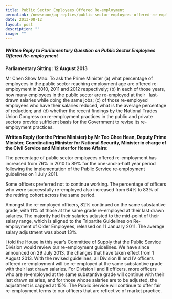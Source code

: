 ```yaml
---
title: Public Sector Employees Offered Re‑employment
permalink: /newsroom/pq-replies/public-sector-employees-offered-re-employment/
date: 2013-08-12
layout: post
description: ""
image: ""
---
```

##### Written Reply to Parliamentary Question on Public Sector Employees Offered Re-employment

**Parliamentary Sitting: 12 August 2013**

Mr Chen Show Mao: To ask the Prime Minister (a) what percentage of employees in the public sector reaching employment age are offered re-employment in 2010, 2011 and 2012 respectively; (b) in each of those years, how many employees in the public sector are re-employed at their   last-drawn salaries while doing the same jobs; (c) of those re-employed employees who have their salaries reduced, what is the average percentage of reduction; and (d) whether the recent findings by the National Trades Union Congress on re-employment practices in the public and private sectors provide sufficient basis for the Government to revise its re-employment practices.

**Written Reply (for the Prime Minister) by Mr Teo Chee Hean, Deputy Prime Minister, Coordinating Minister for National Security, Minister in charge of the Civil Service and Minister for Home Affairs:**

The percentage of public sector employees offered re-employment has increased from 76% in 2010 to 89% for the one-and-a-half year period following the implementation of the Public Service re-employment guidelines on 1 July 2011.  
  
Some officers preferred not to continue working. The percentage of officers who were successfully re-employed also increased from 64% to 83% of the retiring cohort across the same period.  
  
Amongst the re-employed officers, 82% continued on the same substantive grade, with 11% of those at the same grade re-employed at their last drawn salaries. The majority had their salaries adjusted to the mid-point of their salary range, which is aligned to the Tripartite Guidelines on Re-employment of Older Employees, released on 11 January 2011. The average salary adjustment was about 13%.  
  
I told the House in this year’s Committee of Supply that the Public Service Division would review our re-employment guidelines. We have since announced on 29 July 2013, the changes that have taken effect from 1 August 2013. With the revised guidelines, all Division III and IV officers offered re-employment will be re-employed at the same substantive grade with their last drawn salaries. For Division I and II officers, more officers who are re-employed at the same substantive grade will continue with their last drawn salaries, and for those whose salaries are to be adjusted, the adjustment is capped at 15%. The Public Service will continue to offer fair re-employment terms to our officers that are reflective of market practice.